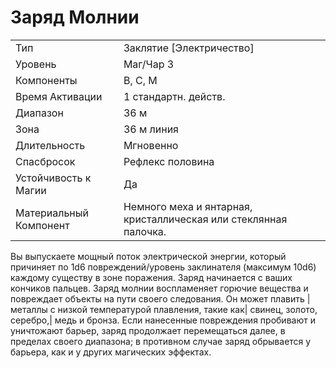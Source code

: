 
# Заряд Молнии

| | |
|---|---|
|Тип|Заклятие [Электричество]|
|Уровень| Маг/Чар 3|
|Компоненты| В, С, М|
|Время Активации| 1 стандартн. действ.|
|Диапазон| 36 м|
|Зона| 36 м линия|
|Длительность| Мгновенно|
|Спасбросок| Рефлекс половина|
|Устойчивость к Магии| Да|
|Материальный Компонент| Немного меха и янтарная, кристаллическая или стеклянная палочка.|

Вы выпускаете мощный поток электрической энергии, который причиняет по 1d6 повреждений/уровень заклинателя (максимум 10d6) каждому существу в зоне поражения. Заряд начинается с ваших кончиков пальцев. Заряд молнии воспламеняет горючие вещества и повреждает объекты на пути своего следования. Он может плавить |металлы с низкой температурой плавления, такие как| свинец, золото, серебро,| медь и бронза. Если нанесенные повреждения пробивают и уничтожают барьер, заряд продолжает перемещаться далее, в пределах своего диапазона; в противном случае заряд обрывается у барьера, как и у других магических эффектах.
